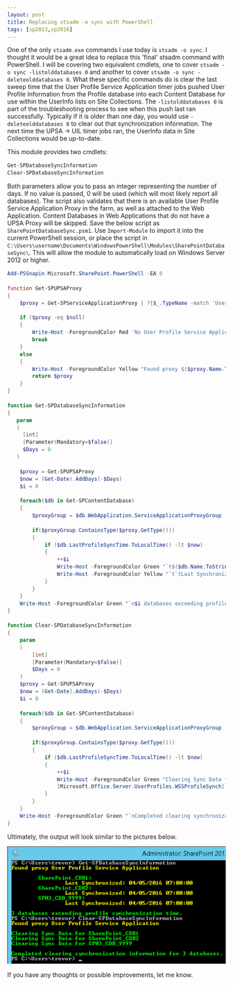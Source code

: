 ```yaml
---
layout: post
title: Replacing stsadm -o sync with PowerShell
tags: [sp2013,sp2016]
---
```


One of the only `stsadm.exe` commands I use today is `stsadm -o sync`. I thought it would be a great idea to replace this 'final' stsadm command with PowerShell. I will be covering two equivalent cmdlets, one to cover `stsadm -o sync -listolddatabases 0` and another to cover `stsadm -o sync -deleteolddatabases 0`. What these specific commands do is clear the last sweep time that the User Profile Service Application timer jobs pushed User Profile Information from the Profile database into each Content Database for use within the UserInfo lists on Site Collections. The `-listolddatabases 0` is part of the troubleshooting process to see when this push last ran successfully. Typically if it is older than one day, you would use `-deleteolddatabases 0` to clear out that synchronization information. The next time the UPSA -> UIL timer jobs ran, the UserInfo data in Site Collections would be up-to-date.

This module provides two cmdlets:

```powershell
Get-SPDatabaseSyncInformation
Clear-SPDatabaseSyncInformation
```

Both parameters allow you to pass an integer representing the number of days. If no value is passed, 0 will be used (which will most likely report all databases). The script also validates that there is an available User Profile Service Application Proxy in the farm, as well as attached to the Web Application. Content Databases in Web Applications that do not have a UPSA Proxy will be skipped. Save the below script as `SharePointDatabaseSync.psm1`. Use `Import-Module` to import it into the current PowerShell session, or place the script in `C:\Users\username\Documents\WindowsPowerShell\Modules\SharePointDatabaseSync\`. This will allow the module to automatically load on Windows Server 2012 or higher.

```powershell
Add-PSSnapin Microsoft.SharePoint.PowerShell -EA 0

function Get-SPUPSAProxy
{
    $proxy = Get-SPServiceApplicationProxy | ?{$_.TypeName -match 'User Profile Service Application Proxy'} | Select -First 1

    if ($proxy -eq $null)
    {
        Write-Host -ForegroundColor Red 'No User Profile Service Application Proxy available.'
        break
    }
    else
    {
        Write-Host -ForegroundColor Yellow "Found proxy $($proxy.Name.ToString())`n"
        return $proxy
    }
}

function Get-SPDatabaseSyncInformation
{
   param
   (
     [int]
     [Parameter(Mandatory=$false)]
     $Days = 0
   )

    $proxy = Get-SPUPSAProxy
    $now = (Get-Date).AddDays(-$Days)
    $i = 0

    foreach($db in Get-SPContentDatabase)
    {
        $proxyGroup = $db.WebApplication.ServiceApplicationProxyGroup
        
        if($proxyGroup.ContainsType($proxy.GetType()))
        {
            if ($db.LastProfileSyncTime.ToLocalTime() -lt $now)
            {
                ++$i
                Write-Host -ForegroundColor Green "`t$($db.Name.ToString()):"
                Write-Host -ForegroundColor Yellow "`t`tLast Synchronized: $($db.LastProfileSyncTime.ToLocalTime())"
            }
        }
    }
    Write-Host -ForegroundColor Green "`n$i databases exceeding profile synchronization time."
}

function Clear-SPDatabaseSyncInformation
{
    param
    (
        [int]
        [Parameter(Mandatory=$false)]
        $Days = 0
    )
    $proxy = Get-SPUPSAProxy
    $now = (Get-Date).AddDays(-$Days)
    $i = 0

    foreach($db in Get-SPContentDatabase)
    {
        $proxyGroup = $db.WebApplication.ServiceApplicationProxyGroup
        
        if($proxyGroup.ContainsType($proxy.GetType()))
        {
            if ($db.LastProfileSyncTime.ToLocalTime() -lt $now)
            {
                ++$i
                Write-Host -ForegroundColor Green "Clearing Sync Data for $($db.Name.ToString())"
                [Microsoft.Office.Server.UserProfiles.WSSProfileSynch]::ClearSyncDataForContentDatabase($db)
            }
        }
    }
    Write-Host -ForegroundColor Green "`nCompleted clearing synchronization information for $i databases."
}
```

Ultimately, the output will look similar to the pictures below.

![DatabaseSyncInfo](/assets/images/2016/04/DatabaseSyncInfo.png)

If you have any thoughts or possible improvements, let me know.